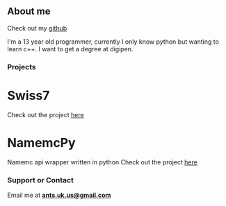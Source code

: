 ## About me

Check out my [github](https://github.com/lasscat)

I'm a 13 year old programmer, currently I only know python but wanting to learn c++. I want to get a degree at digipen.

### Projects

# Swiss7
Check out the project [here](https://github.com/lasscat/Swiss7)

# NamemcPy

Namemc api wrapper written in python
Check out the project [here](https://github.com/lasscat/namemcpy)

### Support or Contact
Email me at **ants.uk.us@gmail.com**
